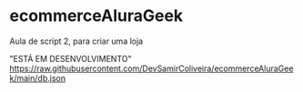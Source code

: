 # ecommerceAluraGeek
Aula de script 2, para criar uma loja

"ESTÁ EM DESENVOLVIMENTO"
https://raw.githubusercontent.com/DevSamirColiveira/ecommerceAluraGeek/main/db.json
